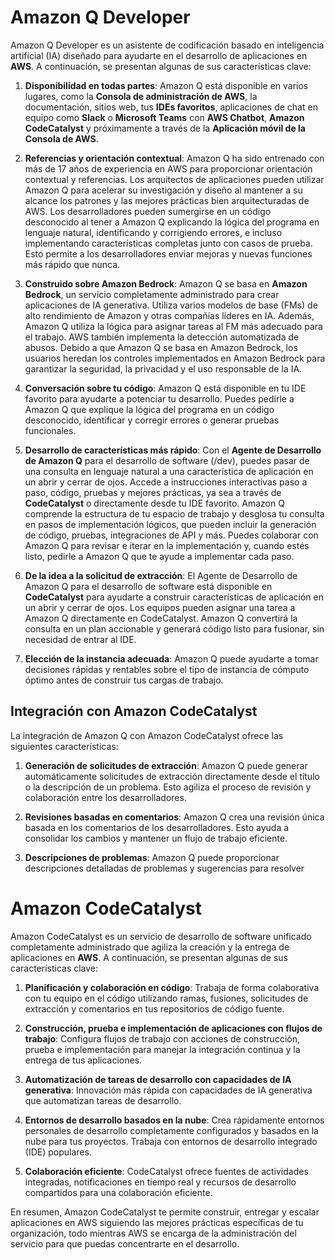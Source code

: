 # Amazon Q Developer

Amazon Q Developer es un asistente de codificación basado en inteligencia artificial (IA) diseñado para ayudarte en el desarrollo de aplicaciones en **AWS**. A continuación, se presentan algunas de sus características clave:

1. **Disponibilidad en todas partes**: Amazon Q está disponible en varios lugares, como la **Consola de administración de AWS**, la documentación, sitios web, tus **IDEs favoritos**, aplicaciones de chat en equipo como **Slack** o **Microsoft Teams** con **AWS Chatbot**, **Amazon CodeCatalyst** y próximamente a través de la **Aplicación móvil de la Consola de AWS**.

2. **Referencias y orientación contextual**: Amazon Q ha sido entrenado con más de 17 años de experiencia en AWS para proporcionar orientación contextual y referencias. Los arquitectos de aplicaciones pueden utilizar Amazon Q para acelerar su investigación y diseño al mantener a su alcance los patrones y las mejores prácticas bien arquitecturadas de AWS. Los desarrolladores pueden sumergirse en un código desconocido al tener a Amazon Q explicando la lógica del programa en lenguaje natural, identificando y corrigiendo errores, e incluso implementando características completas junto con casos de prueba. Esto permite a los desarrolladores enviar mejoras y nuevas funciones más rápido que nunca.

3. **Construido sobre Amazon Bedrock**: Amazon Q se basa en **Amazon Bedrock**, un servicio completamente administrado para crear aplicaciones de IA generativa. Utiliza varios modelos de base (FMs) de alto rendimiento de Amazon y otras compañías líderes en IA. Además, Amazon Q utiliza la lógica para asignar tareas al FM más adecuado para el trabajo. AWS también implementa la detección automatizada de abusos. Debido a que Amazon Q se basa en Amazon Bedrock, los usuarios heredan los controles implementados en Amazon Bedrock para garantizar la seguridad, la privacidad y el uso responsable de la IA.

4. **Conversación sobre tu código**: Amazon Q está disponible en tu IDE favorito para ayudarte a potenciar tu desarrollo. Puedes pedirle a Amazon Q que explique la lógica del programa en un código desconocido, identificar y corregir errores o generar pruebas funcionales.

5. **Desarrollo de características más rápido**: Con el **Agente de Desarrollo de Amazon Q** para el desarrollo de software (/dev), puedes pasar de una consulta en lenguaje natural a una característica de aplicación en un abrir y cerrar de ojos. Accede a instrucciones interactivas paso a paso, código, pruebas y mejores prácticas, ya sea a través de **CodeCatalyst** o directamente desde tu IDE favorito. Amazon Q comprende la estructura de tu espacio de trabajo y desglosa tu consulta en pasos de implementación lógicos, que pueden incluir la generación de código, pruebas, integraciones de API y más. Puedes colaborar con Amazon Q para revisar e iterar en la implementación y, cuando estés listo, pedirle a Amazon Q que te ayude a implementar cada paso.

6. **De la idea a la solicitud de extracción**: El Agente de Desarrollo de Amazon Q para el desarrollo de software está disponible en **CodeCatalyst** para ayudarte a construir características de aplicación en un abrir y cerrar de ojos. Los equipos pueden asignar una tarea a Amazon Q directamente en CodeCatalyst. Amazon Q convertirá la consulta en un plan accionable y generará código listo para fusionar, sin necesidad de entrar al IDE.

7. **Elección de la instancia adecuada**: Amazon Q puede ayudarte a tomar decisiones rápidas y rentables sobre el tipo de instancia de cómputo óptimo antes de construir tus cargas de trabajo.

## Integración con Amazon CodeCatalyst

La integración de Amazon Q con Amazon CodeCatalyst ofrece las siguientes características:

1. **Generación de solicitudes de extracción**: Amazon Q puede generar automáticamente solicitudes de extracción directamente desde el título o la descripción de un problema. Esto agiliza el proceso de revisión y colaboración entre los desarrolladores.

2. **Revisiones basadas en comentarios**: Amazon Q crea una revisión única basada en los comentarios de los desarrolladores. Esto ayuda a consolidar los cambios y mantener un flujo de trabajo eficiente.

3. **Descripciones de problemas**: Amazon Q puede proporcionar descripciones detalladas de problemas y sugerencias para resolver

# Amazon CodeCatalyst

Amazon CodeCatalyst es un servicio de desarrollo de software unificado completamente administrado que agiliza la creación y la entrega de aplicaciones en **AWS**. A continuación, se presentan algunas de sus características clave:

1. **Planificación y colaboración en código**: Trabaja de forma colaborativa con tu equipo en el código utilizando ramas, fusiones, solicitudes de extracción y comentarios en tus repositorios de código fuente.

2. **Construcción, prueba e implementación de aplicaciones con flujos de trabajo**: Configura flujos de trabajo con acciones de construcción, prueba e implementación para manejar la integración continua y la entrega de tus aplicaciones.

3. **Automatización de tareas de desarrollo con capacidades de IA generativa**: Innovación más rápida con capacidades de IA generativa que automatizan tareas de desarrollo.

4. **Entornos de desarrollo basados en la nube**: Crea rápidamente entornos personales de desarrollo completamente configurados y basados en la nube para tus proyectos. Trabaja con entornos de desarrollo integrado (IDE) populares.

5. **Colaboración eficiente**: CodeCatalyst ofrece fuentes de actividades integradas, notificaciones en tiempo real y recursos de desarrollo compartidos para una colaboración eficiente.

En resumen, Amazon CodeCatalyst te permite construir, entregar y escalar aplicaciones en AWS siguiendo las mejores prácticas específicas de tu organización, todo mientras AWS se encarga de la administración del servicio para que puedas concentrarte en el desarrollo.